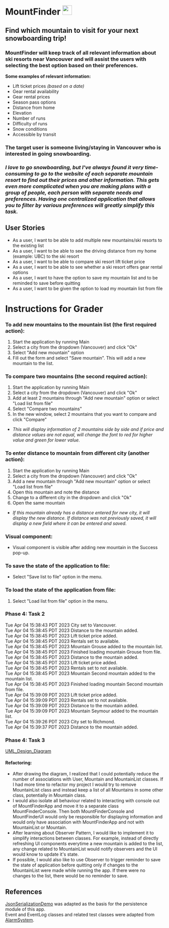 # MountFinder <img alt="" width="30px" src="https://emojipedia-us.s3.dualstack.us-west-1.amazonaws.com/thumbs/120/google/350/snow-capped-mountain_1f3d4-fe0f.png" />

## Find which mountain to visit for your next snowboarding trip!

### **MountFinder** will keep track of all relevant information about ski resorts near Vancouver and will assist the users with selecting the best option based on their preferences.

**Some examples of relevant information:**
- Lift ticket prices *(based on a date)*
- Gear rental availability
- Gear rental prices
- Season pass options
- Distance from home
- Elevation
- Number of runs
- Difficulty of runs
- Snow conditions
- Accessible by transit

### The target user is someone living/staying in Vancouver who is interested in going snowboarding.

### *I love to go snowboarding, but I've always found it very time-consuming to go to the website of each separate mountain resort to find out their prices and other information. This gets even more complicated when you are making plans with a group of people, each person with separate needs and preferences. Having one centralized application that allows you to filter by various preferences will greatly simplify this task.*

## User Stories
- As a user, I want to be able to add multiple new mountains/ski resorts to the existing list
- As a user, I want to be able to see the driving distance from my home (example: UBC) to the ski resort
- As a user, I want to be able to compare ski resort lift ticket price
- As a user, I want to be able to see whether a ski resort offers gear rental options
- As a user, I want to have the option to save my mountain list and to be reminded to save before quitting
- As a user, I want to be given the option to load my mountain list from file

# Instructions for Grader
### To add new mountains to the mountain list (the first required action):
1. Start the application by running Main
2. Select a city from the dropdown (Vancouver) and click "Ok"
3. Select "Add new mountain" option
4. Fill out the form and select "Save mountain". This will add a new mountain to the list.

### To compare two mountains (the second required action):
1. Start the application by running Main
2. Select a city from the dropdown (Vancouver) and click "Ok"
3. Add at least 2 mountains through "Add new mountain" option or select "Load list from file"
4. Select "Compare two mountains"
5. In the new window, select 2 mountains that you want to compare and click "Compare"
- *This will display information of 2 mountains side by side and if price and distance values are
not equal, will change the font to red for higher value and green for lower value.*

### To enter distance to mountain from different city (another action):
1. Start the application by running Main
2. Select a city from the dropdown (Vancouver) and click "Ok"
3. Add a new mountain through "Add new mountain" option or select "Load list from file"
4. Open this mountain and note the distance
5. Change to a different city in the dropdown and click "Ok"
6. Open the same mountain
- *If this mountain already has a distance entered for new city, it will display the new distance.
If distance was not previously saved, it will display a new field where it can be entered and saved.*

### Visual component:
- Visual component is visible after adding new mountain in the Success pop-up.

### To save the state of the application to file:
- Select "Save list to file" option in the menu.

### To load the state of the application from file:
1. Select "Load list from file" option in the menu.

### Phase 4: Task 2
Tue Apr 04 15:38:43 PDT 2023 City set to Vancouver.  
Tue Apr 04 15:38:45 PDT 2023 
Distance to the mountain added.  
Tue Apr 04 15:38:45 PDT 2023
Lift ticket price added.  
Tue Apr 04 15:38:45 PDT 2023
Rentals set to available.  
Tue Apr 04 15:38:45 PDT 2023
Mountain Grouse added to the mountain list.  
Tue Apr 04 15:38:45 PDT 2023
Finished loading mountain Grouse from file.  
Tue Apr 04 15:38:45 PDT 2023
Distance to the mountain added.  
Tue Apr 04 15:38:45 PDT 2023
Lift ticket price added.  
Tue Apr 04 15:38:45 PDT 2023
Rentals set to not available.  
Tue Apr 04 15:38:45 PDT 2023
Mountain Second mountain added to the mountain list.  
Tue Apr 04 15:38:45 PDT 2023
Finished loading mountain Second mountain from file.  
Tue Apr 04 15:39:09 PDT 2023
Lift ticket price added.  
Tue Apr 04 15:39:09 PDT 2023
Rentals set to not available.  
Tue Apr 04 15:39:09 PDT 2023
Distance to the mountain added.  
Tue Apr 04 15:39:09 PDT 2023
Mountain Seymour added to the mountain list.  
Tue Apr 04 15:39:26 PDT 2023
City set to Richmond.  
Tue Apr 04 15:39:37 PDT 2023
Distance to the mountain added.

### Phase 4: Task 3 
[UML_Design_Diagram](https://github.students.cs.ubc.ca/CPSC210-2022W-T2/project_t5t1f/blob/main/UML_Design_Diagram.jpg)
#### Refactoring:
- After drawing the diagram, I realized that I could potentially reduce the number of associations
with User, Mountain and MountainList classes. If I had more time to refactor my project I would
try to remove MountainList class and instead keep a list of all Mountains in some other class, 
potentially in Mountain class.
- I would also isolate all behaviour related to interacting with console out of MountFinderApp
and move it to a separate class MountFinderConsole. Then both MountFinderConsole and MountFinderUI
would only be responsible for displaying information and would only have association with MountFinderApp 
and not with MountainList or Mountain.
- After learning about Observer Pattern, I would like to implement it to simplify interactions between classes.
For example, instead of directly refreshing UI components everytime a new mountain is added to the list,
any change related to MountainList would notify observers and the UI would know to update it's state.
- If possible, I would also like to use Observer to trigger reminder to save the state of application
before quitting only if changes to the MountainList were made while running the app. If there were 
no changes to the list, there would be no reminder to save.

## References
[JsonSerializationDemo](https://github.students.cs.ubc.ca/CPSC210/JsonSerializationDemo) was adapted as the basis for 
the persistence module of this app.  
Event and EventLog classes and related test classes were adapted from
[AlarmSystem](https://github.students.cs.ubc.ca/CPSC210/AlarmSystem).
